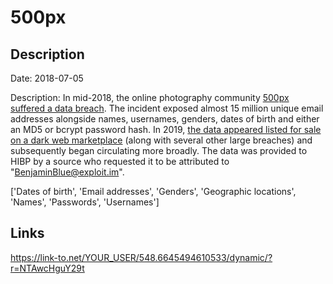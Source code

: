# 500px

## Description

Date: 2018-07-05

Description:
In mid-2018, the online photography community <a href="https://support.500px.com/hc/en-us/articles/360017752493-Security-Issue-February-2019-FAQ" target="_blank" rel="noopener">500px suffered a data breach</a>. The incident exposed almost 15 million unique email addresses alongside names, usernames, genders, dates of birth and either an MD5 or bcrypt password hash. In 2019, <a href="https://www.theregister.co.uk/2019/02/11/620_million_hacked_accounts_dark_web/" target="_blank" rel="noopener">the data appeared listed for sale on a dark web marketplace</a> (along with several other large breaches) and subsequently began circulating more broadly. The data was provided to HIBP by a source who requested it to be attributed to &quot;BenjaminBlue@exploit.im&quot;.


['Dates of birth', 'Email addresses', 'Genders', 'Geographic locations', 'Names', 'Passwords', 'Usernames']

## Links

https://link-to.net/YOUR_USER/548.6645494610533/dynamic/?r=NTAwcHguY29t